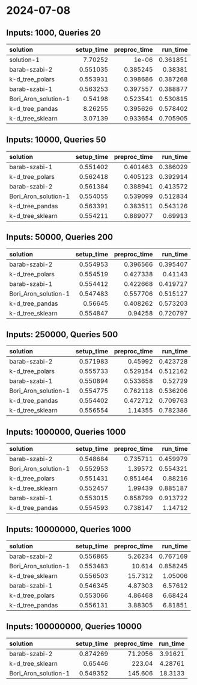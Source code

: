 # 2024-07-08

## Inputs: 1000, Queries 20

| solution             |   setup_time |   preproc_time |   run_time |
|:---------------------|-------------:|---------------:|-----------:|
| solution-1           |     7.70252  |       1e-06    |   0.361851 |
| barab-szabi-2        |     0.551035 |       0.385245 |   0.38381  |
| k-d_tree_polars      |     0.553931 |       0.398686 |   0.387268 |
| barab-szabi-1        |     0.563253 |       0.397557 |   0.388877 |
| Bori_Aron_solution-1 |     0.54198  |       0.523541 |   0.530815 |
| k-d_tree_pandas      |     8.26255  |       0.395626 |   0.578402 |
| k-d_tree_sklearn     |     3.07139  |       0.933654 |   0.705905 |

## Inputs: 10000, Queries 50

| solution             |   setup_time |   preproc_time |   run_time |
|:---------------------|-------------:|---------------:|-----------:|
| barab-szabi-1        |     0.551402 |       0.401463 |   0.386029 |
| k-d_tree_polars      |     0.562418 |       0.405123 |   0.392914 |
| barab-szabi-2        |     0.561384 |       0.388941 |   0.413572 |
| Bori_Aron_solution-1 |     0.554055 |       0.539099 |   0.512834 |
| k-d_tree_pandas      |     0.563391 |       0.383511 |   0.543126 |
| k-d_tree_sklearn     |     0.554211 |       0.889077 |   0.69913  |

## Inputs: 50000, Queries 200

| solution             |   setup_time |   preproc_time |   run_time |
|:---------------------|-------------:|---------------:|-----------:|
| barab-szabi-2        |     0.554953 |       0.396566 |   0.395407 |
| k-d_tree_polars      |     0.554519 |       0.427338 |   0.41143  |
| barab-szabi-1        |     0.554412 |       0.422668 |   0.419727 |
| Bori_Aron_solution-1 |     0.547483 |       0.557706 |   0.515127 |
| k-d_tree_pandas      |     0.56645  |       0.408262 |   0.573203 |
| k-d_tree_sklearn     |     0.554847 |       0.94258  |   0.720797 |

## Inputs: 250000, Queries 500

| solution             |   setup_time |   preproc_time |   run_time |
|:---------------------|-------------:|---------------:|-----------:|
| barab-szabi-2        |     0.571983 |       0.45992  |   0.423728 |
| k-d_tree_polars      |     0.555733 |       0.529154 |   0.512162 |
| barab-szabi-1        |     0.550894 |       0.533658 |   0.52729  |
| Bori_Aron_solution-1 |     0.554775 |       0.762118 |   0.536206 |
| k-d_tree_pandas      |     0.554402 |       0.472712 |   0.709763 |
| k-d_tree_sklearn     |     0.556554 |       1.14355  |   0.782386 |

## Inputs: 1000000, Queries 1000

| solution             |   setup_time |   preproc_time |   run_time |
|:---------------------|-------------:|---------------:|-----------:|
| barab-szabi-2        |     0.548684 |       0.735711 |   0.459979 |
| Bori_Aron_solution-1 |     0.552953 |       1.39572  |   0.554321 |
| k-d_tree_polars      |     0.551431 |       0.851464 |   0.88216  |
| k-d_tree_sklearn     |     0.552457 |       1.99439  |   0.885187 |
| barab-szabi-1        |     0.553015 |       0.858799 |   0.913722 |
| k-d_tree_pandas      |     0.554593 |       0.738147 |   1.14712  |

## Inputs: 10000000, Queries 1000

| solution             |   setup_time |   preproc_time |   run_time |
|:---------------------|-------------:|---------------:|-----------:|
| barab-szabi-2        |     0.556865 |        5.26234 |   0.767169 |
| Bori_Aron_solution-1 |     0.553483 |       10.614   |   0.858245 |
| k-d_tree_sklearn     |     0.556503 |       15.7312  |   1.05006  |
| barab-szabi-1        |     0.546345 |        4.87303 |   6.57612  |
| k-d_tree_polars      |     0.553066 |        4.86468 |   6.68424  |
| k-d_tree_pandas      |     0.556131 |        3.88305 |   6.81851  |

## Inputs: 100000000, Queries 10000

| solution             |   setup_time |   preproc_time |   run_time |
|:---------------------|-------------:|---------------:|-----------:|
| barab-szabi-2        |     0.874269 |        71.2056 |    3.91621 |
| k-d_tree_sklearn     |     0.65446  |       223.04   |    4.28761 |
| Bori_Aron_solution-1 |     0.549352 |       145.606  |   18.3133  |